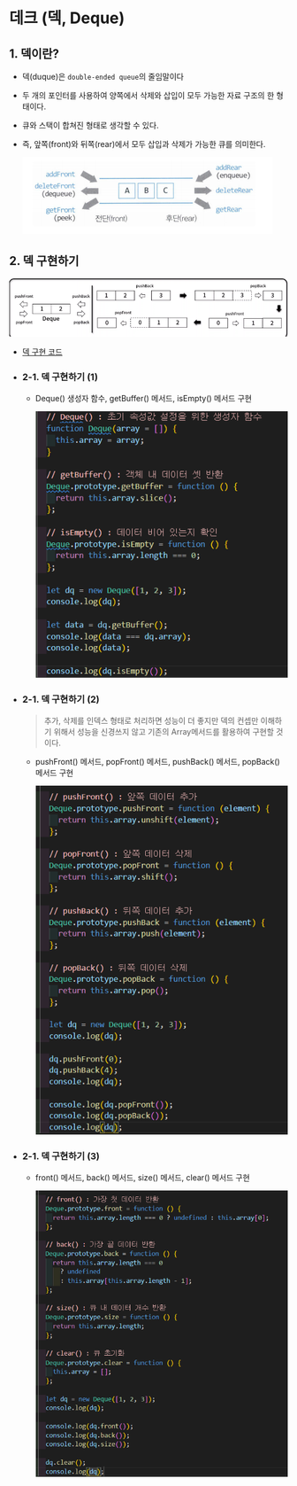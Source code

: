 # 데크 (덱, Deque)

## 1. 덱이란?

- 덱(duque)은 `double-ended queue`의 줄임말이다

- 두 개의 포인터를 사용하여 양쪽에서 삭제와 삽입이 모두 가능한 자료 구조의 한 형태이다.

- 큐와 스택이 합쳐진 형태로 생각할 수 있다.

- 즉, 앞쪽(front)와 뒤쪽(rear)에서 모두 삽입과 삭제가 가능한 큐를 의미한다.

  ![덱](/image/덱.png)

## 2. 덱 구현하기

![덱](/image/덱2.png)

- [덱 구현 코드](https://github.com/gang-min/TIL/blob/main/%EC%9E%90%EB%A3%8C%EA%B5%AC%EC%A1%B0/%EB%8D%B0%ED%81%AC.html)

- ### 2-1. 덱 구현하기 (1)

  - Deque() 생성자 함수, getBuffer() 메서드, isEmpty() 메서드 구현

    ![덱](/image/덱3.png)

- ### 2-1. 덱 구현하기 (2)

  > 추가, 삭제를 인덱스 형태로 처리하면 성능이 더 좋지만 덱의 컨셉만 이해하기 위해서 성능을 신경쓰지 않고 기존의 Array메서드를 활용하여 구현할 것이다.

  - pushFront() 메서드, popFront() 메서드, pushBack() 메서드, popBack() 메서드 구현

    ![덱](/image/덱4.png)

- ### 2-1. 덱 구현하기 (3)

  - front() 메서드, back() 메서드, size() 메서드, clear() 메서드 구현

    ![덱](/image/덱5.png)
